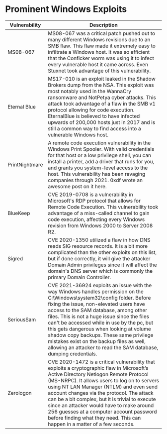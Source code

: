 # Prominent Windows Exploits

| Vulnerability | Description |
| ----------- | ------------- |
| MS08-067 | MS08-067 was a critical patch pushed out to many different Windows revisions due to an SMB flaw. This flaw made it extremely easy to infiltrate a Windows host. It was so efficient that the Conficker worm was using it to infect every vulnerable host it came across. Even Stuxnet took advantage of this vulnerability. |
| Eternal Blue | MS17-010 is an exploit leaked in the Shadow Brokers dump from the NSA. This exploit was most notably used in the WannaCry ransomware and NotPetya cyber attacks. This attack took advantage of a flaw in the SMB v1 protocol allowing for code execution. EternalBlue is believed to have infected upwards of 200,000 hosts just in 2017 and is still a common way to find access into a vulnerable Windows host. |
| PrintNightmare | A remote code execution vulnerability in the Windows Print Spooler. With valid credentials for that host or a low privilege shell, you can install a printer, add a driver that runs for you, and grants you system-level access to the host. This vulnerability has been ravaging companies through 2021. 0xdf wrote an awesome post on it here. |
| BlueKeep | CVE 2019-0708 is a vulnerability in Microsoft's RDP protocol that allows for Remote Code Execution. This vulnerability took advantage of a miss-called channel to gain code execution, affecting every Windows revision from Windows 2000 to Server 2008 R2. |
| Sigred | CVE 2020-1350 utilized a flaw in how DNS reads SIG resource records. It is a bit more complicated than the other exploits on this list, but if done correctly, it will give the attacker Domain Admin privileges since it will affect the domain's DNS server which is commonly the primary Domain Controller. |
| SeriousSam | CVE 2021-36924 exploits an issue with the way Windows handles permission on the C:\Windows\system32\config folder. Before fixing the issue, non-elevated users have access to the SAM database, among other files. This is not a huge issue since the files can't be accessed while in use by the pc, but this gets dangerous when looking at volume shadow copy backups. These same privilege mistakes exist on the backup files as well, allowing an attacker to read the SAM database, dumping credentials. |
| Zerologon | CVE 2020-1472 is a critical vulnerability that exploits a cryptographic flaw in Microsoft’s Active Directory Netlogon Remote Protocol (MS-NRPC). It allows users to log on to servers using NT LAN Manager (NTLM) and even send account changes via the protocol. The attack can be a bit complex, but it is trivial to execute since an attacker would have to make around 256 guesses at a computer account password before finding what they need. This can happen in a matter of a few seconds. |